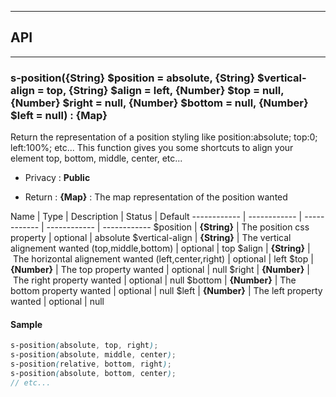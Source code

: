 


-----------------------------
## API
-----------------------------

### s-position({String} $position = absolute, {String} $vertical-align = top, {String} $align = left, {Number} $top = null, {Number} $right = null, {Number} $bottom = null, {Number} $left = null) : {Map}
Return the representation of a position styling like position:absolute; top:0; left:100%; etc...
This function gives you some shortcuts to align your element top, bottom, middle, center, etc...

- Privacy : **Public**

- Return : **{Map}** : The map representation of the position wanted

Name | Type | Description | Status | Default
------------ | ------------ | ------------ | ------------ | ------------
$position | **{String}** | The position css property | optional | absolute
$vertical-align | **{String}** | The vertical alignement wanted (top,middle,bottom) | optional | top
$align | **{String}** | The horizontal alignement wanted (left,center,right) | optional | left
$top | **{Number}** | The top property wanted | optional | null
$right | **{Number}** | The right property wanted | optional | null
$bottom | **{Number}** | The bottom property wanted | optional | null
$left | **{Number}** | The left property wanted | optional | null


#### Sample
```scss
s-position(absolute, top, right);
s-position(absolute, middle, center);
s-position(relative, bottom, right);
s-position(absolute, bottom, center);
// etc...

```



